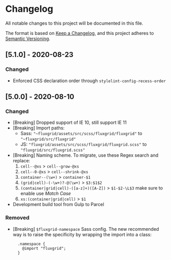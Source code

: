 # Changelog

All notable changes to this project will be documented in this file.

The format is based on [Keep a Changelog](https://keepachangelog.com/en/1.0.0/),
and this project adheres to [Semantic Versioning](https://semver.org/spec/v2.0.0.html).

## [5.1.0] - 2020-08-23

### Changed

- Enforced CSS declaration order through `stylelint-config-recess-order`

## [5.0.0] - 2020-08-10

### Changed

- [Breaking] Dropped support of IE 10, still support IE 11
- [Breaking] Import paths:
  - Sass: `"~fluxgrid/assets/src/scss/fluxgrid/fluxgrid"` to `"~fluxgrid/src/fluxgrid"`
  - JS: `"fluxgrid/assets/src/scss/fluxgrid/fluxgrid.scss"` to `"fluxgrid/src/fluxgrid.scss"`
- [Breaking] Naming scheme. To migrate, use these Regex search and replace:
  1. `cell--@xs` > `cell--grow-@xs`
  2. `cell--0-@xs` > `cell--shrink-@xs`
  3. `container--(\w+)` > `container-$1`
  4. `(grid|cell)-(-\w+)?-@(\w+)` > `$3:$1$2`
  5. `(container|grid|cell)-([a-z]+)([A-Z])` > `$1-$2-\L$3` make sure to enable use _Match Case_
  6. `xs:(container|grid|cell)` > `$1`
- Development build tool from Gulp to Parcel

### Removed

- [Breaking] `$fluxgrid-namespace` Sass config. The new recommended way is to raise the specificity by wrapping the import into a class:
  ```
    .namespace {
      @import "fluxgrid";
    }
  ```
